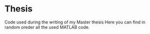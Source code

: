 # Thesis
Code used during the writing of my Master thesis
Here you can find in random oreder all the used  MATLAB code.

